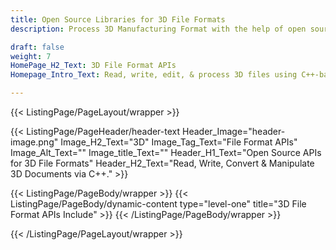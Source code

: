 ```yaml
---
title: Open Source Libraries for 3D File Formats
description: Process 3D Manufacturing Format with the help of open source APIs targeting multiple platforms

draft: false
weight: 7
HomePage_H2_Text: 3D File Format APIs
Homepage_Intro_Text: Read, write, edit, & process 3D files using C++-based open source libraries.

---
```


{{< ListingPage/PageLayout/wrapper >}}

{{< ListingPage/PageHeader/header-text
Header_Image="header-image.png"
Image_H2_Text="3D"
Image_Tag_Text="File Format APIs"
Image_Alt_Text=""
Image_title_Text=""
Header_H1_Text="Open Source APIs for 3D File Formats"
Header_H2_Text="Read, Write, Convert & Manipulate 3D Documents via C++." >}}

{{< ListingPage/PageBody/wrapper >}}
{{< ListingPage/PageBody/dynamic-content type="level-one" title="3D File Format APIs Include" >}}
{{< /ListingPage/PageBody/wrapper >}}

{{< /ListingPage/PageLayout/wrapper >}}